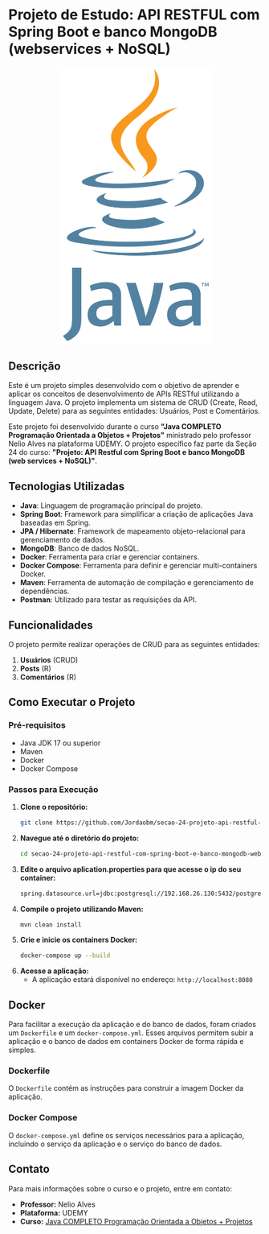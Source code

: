 # Projeto de Estudo: API RESTFUL com Spring Boot e banco MongoDB (webservices + NoSQL)

<div align="center">
  <img alt="Java" title="Java" src="https://github.com/Jordaobm/secao-24-projeto-api-restful-com-spring-boot-e-banco-mongodb-webservices-nosql/blob/main/doc/java.png" width="300px" />
</div>

## Descrição

Este é um projeto simples desenvolvido com o objetivo de aprender e aplicar os conceitos de desenvolvimento de APIs RESTful utilizando a linguagem Java. O projeto implementa um sistema de CRUD (Create, Read, Update, Delete) para as seguintes entidades: Usuários, Post e Comentários.

Este projeto foi desenvolvido durante o curso **"Java COMPLETO Programação Orientada a Objetos + Projetos"** ministrado pelo professor Nelio Alves na plataforma UDEMY. O projeto específico faz parte da Seção 24 do curso: **"Projeto: API Restful com Spring Boot e banco MongoDB (web services + NoSQL)"**.

## Tecnologias Utilizadas

- **Java**: Linguagem de programação principal do projeto.
- **Spring Boot**: Framework para simplificar a criação de aplicações Java baseadas em Spring.
- **JPA / Hibernate**: Framework de mapeamento objeto-relacional para gerenciamento de dados.
- **MongoDB**: Banco de dados NoSQL.
- **Docker**: Ferramenta para criar e gerenciar containers.
- **Docker Compose**: Ferramenta para definir e gerenciar multi-containers Docker.
- **Maven**: Ferramenta de automação de compilação e gerenciamento de dependências.
- **Postman**: Utilizado para testar as requisições da API.

## Funcionalidades

O projeto permite realizar operações de CRUD para as seguintes entidades:

1. **Usuários** (CRUD)
2. **Posts** (R)
3. **Comentários** (R)

## Como Executar o Projeto

### Pré-requisitos

- Java JDK 17 ou superior
- Maven
- Docker
- Docker Compose

### Passos para Execução

1. **Clone o repositório:**
   ```sh
   git clone https://github.com/Jordaobm/secao-24-projeto-api-restful-com-spring-boot-e-banco-mongodb-webservices-nosql
   ```
2. **Navegue até o diretório do projeto:**
   ```sh
   cd secao-24-projeto-api-restful-com-spring-boot-e-banco-mongodb-webservices-nosql
   ```
3. **Edite o arquivo aplication.properties para que acesse o ip do seu container:**
   ```sh
   spring.datasource.url=jdbc:postgresql://192.168.26.130:5432/postgres
   ```
4. **Compile o projeto utilizando Maven:**
   ```sh
   mvn clean install
   ```
5. **Crie e inicie os containers Docker:**
   ```sh
   docker-compose up --build
   ```
6. **Acesse a aplicação:**
   - A aplicação estará disponível no endereço: `http://localhost:8080`

## Docker

Para facilitar a execução da aplicação e do banco de dados, foram criados um `Dockerfile` e um `docker-compose.yml`. Esses arquivos permitem subir a aplicação e o banco de dados em containers Docker de forma rápida e simples.

### Dockerfile

O `Dockerfile` contém as instruções para construir a imagem Docker da aplicação.

### Docker Compose

O `docker-compose.yml` define os serviços necessários para a aplicação, incluindo o serviço da aplicação e o serviço do banco de dados.

## Contato

Para mais informações sobre o curso e o projeto, entre em contato:

- **Professor:** Nelio Alves
- **Plataforma:** UDEMY
- **Curso:** [Java COMPLETO Programação Orientada a Objetos + Projetos](https://www.udemy.com/course/java-completo-programacao-orientada-a-objetos-projetos/)
